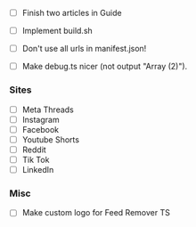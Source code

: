 - [ ] Finish two articles in Guide
- [ ] Implement build.sh

- [ ] Don't use all urls in manifest.json!

- [ ] Make debug.ts nicer (not output "Array (2)").

### Sites
- [ ] Meta Threads
- [ ] Instagram
- [ ] Facebook
- [ ] Youtube Shorts
- [ ] Reddit
- [ ] Tik Tok
- [ ] LinkedIn

### Misc
- [ ] Make custom logo for Feed Remover TS